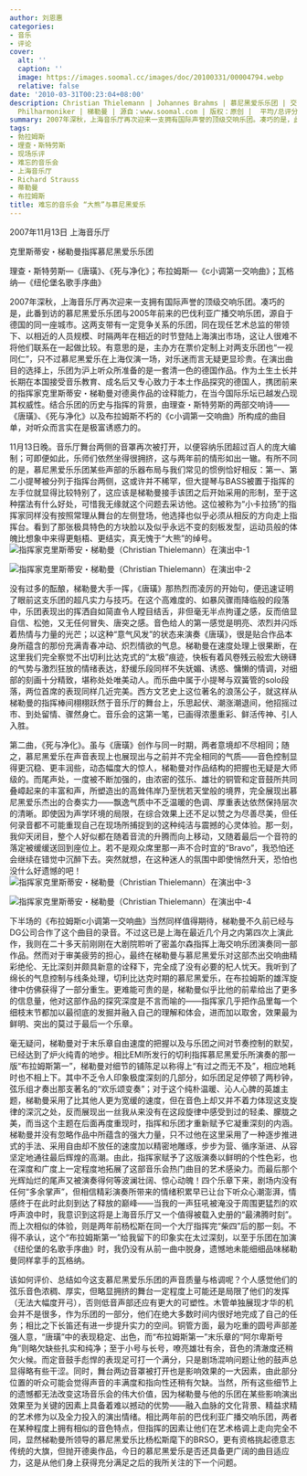 ```yaml
---
author: 刘恩惠
categories:
- 音乐
- 评论
cover:
  alt: ''
  caption: ''
  image: https://images.soomal.cc/images/doc/20100331/00004794.webp
  relative: false
date: '2010-03-31T00:23:04+08:00'
description: Christian Thielemann | Johannes Brahms | 慕尼黑爱乐乐团 | 交响音乐会 | Munchener
  Philharmoniker | 梯勒曼 | 源自：www.soomal.com | 版权：原创 |  平均/总评分：10.00/20
summary: 2007年深秋，上海音乐厅再次迎来一支拥有国际声誉的顶级交响乐团。凑巧的是，此番到访的慕尼黑爱乐乐团与2005年前来的巴伐利亚广播交响乐团，源自于德国的同一座城市。这两支带有一定竞争关系的乐团，同在现任艺术总监的带领下、以相近的人员规模、时隔两年在相近的时节登陆上海演出市场，这让人很难不将他们联系在一起做比较……
tags:
- 勃拉姆斯
- 理查・斯特劳斯
- 现场乐评
- 难忘的音乐会
- 上海音乐厅
- Richard Strauss
- 蒂勒曼
- 布拉姆斯
title: 难忘的音乐会 “大熊”与慕尼黑爱乐
---
```


2007年11月13日 上海音乐厅



克里斯蒂安・梯勒曼指挥慕尼黑爱乐乐团



理查・斯特劳斯―《唐璜》、《死与净化》；布拉姆斯―《c小调第一交响曲》；瓦格纳―《纽伦堡名歌手序曲》

2007年深秋，上海音乐厅再次迎来一支拥有国际声誉的顶级交响乐团。凑巧的是，此番到访的慕尼黑爱乐乐团与2005年前来的巴伐利亚广播交响乐团，源自于德国的同一座城市。这两支带有一定竞争关系的乐团，同在现任艺术总监的带领下、以相近的人员规模、时隔两年在相近的时节登陆上海演出市场，这让人很难不将他们联系在一起做比较。有意思的是，主办方在票价定制上对两支乐团也“一视同仁”，只不过慕尼黑爱乐在上海仅演一场，对乐迷而言无疑更显珍贵。在演出曲目的选择上，乐团为沪上听众所准备的是一套清一色的德国作品。作为土生土长并长期在本国接受音乐教育、成名后又专心致力于本土作品探究的德国人，携团前来的指挥家克里斯蒂安・梯勒曼对德奥作品的诠释能力，在当今国际乐坛已越发凸现其权威性。结合乐团的历史与指挥的背景，由理查・斯特劳斯的两部交响诗――《唐璜》、《死与净化》以及布拉姆斯不朽的《c小调第一交响曲》所构成的曲目单，对听众而言实在是极富诱惑力的。 

11月13日晚。音乐厅舞台两侧的音罩再次被打开，以便容纳乐团超过百人的庞大编制；可即便如此，乐师们依然坐得很拥挤，这与两年前的情形如出一辙。有所不同的是，慕尼黑爱乐乐团某些声部的乐器布局与我们常见的惯例恰好相反：第一、第二小提琴被分列于指挥台两侧，这或许并不稀罕，但大提琴与BASS被置于指挥的左手位就显得比较特别了，这应该是梯勒曼接手该团之后开始采用的形制，至于这种摆法有什么好处，可惜我无缘就这个问题去采访他。这位被称为“小卡拉扬”的指挥家同样没有按照常理从舞台的左侧登场，他选择也似乎必须从相反的方向走上指挥台。看到了那张极具特色的方块脸以及似乎永远不变的刻板发型，运动员般的体魄比想象中来得更魁梧、更结实，真无愧于“大熊”的绰号。 
![指挥家克里斯蒂安・梯勒曼（Christian Thielemann）在演出中-1](https://images.soomal.cc/images/doc/20100331/00004791.webp)




![指挥家克里斯蒂安・梯勒曼（Christian Thielemann）在演出中-2](https://images.soomal.cc/images/doc/20100331/00004792.webp)





没有过多的酝酿，梯勒曼大手一挥，《唐璜》那热烈而凌厉的开始句，便迅速证明了眼前这支乐团的超凡实力与技巧。在这个高难度的、如暴风骤雨降临般的段落中，乐团表现出的挥洒自如简直令人瞠目结舌，非但毫无半点拘谨之感，反而倍显自信、松弛，又无任何冒失、唐突之感。音色给人的第一感觉是明亮、浓烈并闪烁着热情与力量的光芒；以这种“意气风发”的状态来演奏《唐璜》，很是贴合作品本身所蕴含的那份充满青春冲动、炽烈情欲的气息。梯勒曼在速度处理上很果断，在这里我们完全察觉不出切利比达克式的“太极”痕迹，快板有着风卷残云般宏大磅礴的气势与激烈狂放的情绪表达，舒缓乐段同样不失妩媚、诱惑、慵懒的情调，对细部的刻画十分精致，堪称处处唯美动人。而乐曲中属于小提琴与双簧管的solo段落，两位首席的表现同样几近完美。西方文艺史上这位著名的浪荡公子，就这样从梯勒曼的指挥棒间栩栩跃然于音乐厅的舞台上，乐思起伏、潮涨潮退间，他招摇过市、到处留情、骤然身亡。音乐会的这第一笔，已画得浓墨重彩、鲜活传神、引人入胜。 

第二曲，《死与净化》。虽与《唐璜》创作与同一时期，两者意境却不尽相同；随之，慕尼黑爱乐在声音表现上也展现出与之前并不完全相同的气质――音色控制显得更沉稳、更丰润些，动态幅度大的惊人，梯勒曼对作品结构的把握也无疑是大师级的。而尾声处，一度被不断加强的，由浓密的弦乐、雄壮的铜管和定音鼓所共同叠嶂起来的丰富和声，所塑造出的高耸伟岸乃至恍若天堂般的境界，完全展现出慕尼黑爱乐杰出的合奏实力――飘逸气质中不乏温暖的色调、厚重表达依然保持层次的清晰。即使因为声学环境的局限，在综合效果上还不足以赞之为尽善尽美，但任何录音都不可能重现自己在现场所捕捉到的这种纯洁与震撼的心灵体验。那一刻，我仰天闭目，整个人好似都在随着音流的升腾而向上移动，又随着最后一个音符的落定被缓缓送回到座位上。若不是观众席里那一声不合时宜的“Bravo”，我恐怕还会继续在错觉中沉醉下去。突然就想，在这种迷人的氛围中即使悄然升天，恐怕也没什么好遗憾的吧！
![指挥家克里斯蒂安・梯勒曼（Christian Thielemann）在演出中-3](https://images.soomal.cc/images/doc/20100331/00004793.webp)




![指挥家克里斯蒂安・梯勒曼（Christian Thielemann）在演出中-4](https://images.soomal.cc/images/doc/20100331/00004794.webp)





下半场的《布拉姆斯c小调第一交响曲》当然同样值得期待，梯勒曼不久前已经与DG公司合作了这个曲目的录音。不过这已是上海在最近几个月之内第四次上演此作，我则在二十多天前刚刚在大剧院聆听了密盖尔森指挥上海交响乐团演奏同一部作品。然而对于审美疲劳的担心，最终在梯勒曼与慕尼黑爱乐对这部杰出交响曲精彩绝伦、无比深刻并颇具新意的诠释下，完全成了没有必要的杞人忧天。我听到了绵长的气息控制与线条处理，切利比达克时期的慕尼黑爱乐，在布拉姆斯的雄浑旋律中仿佛获得了一部分重生。更难能可贵的是，梯勒曼似乎比他的前辈给出了更多的信息量，他对这部作品的探究深度是不言而喻的――指挥家几乎把作品里每一个细枝末节都加以最彻底的发掘并融入自己的理解和体会，进而加以取舍，效果最为鲜明、突出的莫过于最后一个乐章。 

毫无疑问，梯勒曼对于末乐章自由速度的把握以及与乐团之间对节奏控制的默契，已经达到了炉火纯青的地步。相比EMI所发行的切利指挥慕尼黑爱乐所演奏的那一版“布拉姆斯第一”，梯勒曼对细节的铺陈足以称得上“有过之而无不及”，相应地耗时也不相上下。其中不乏令人印象极度深刻的几部分，如乐团足足停顿了两秒钟，弦乐组才奏出那支著名的“欢乐颂变奏”；对于这个纯朴温暖、沁人心脾的英雄主题，梯勒曼采用了比其他人更为宽缓的速度，但在音色上却又并不着力体现这支旋律的深沉之处，反而展现出一丝我从来没有在这段旋律中感受到过的轻柔、朦胧之美，而当这个主题在后面再度重现时，指挥和乐团才重新赋予它凝重深刻的内涵。梯勒曼并没有忽略作品中所蕴含的强大力量，只不过他在这里采用了一种逐步推进式的手法、采用自由却不放任的速度加以精密地雕琢，步步为营、循序渐进、从容坚定地通往最后辉煌的高潮。由此，指挥家赋予了这版演奏以鲜明的个性色彩，也在深度和广度上一定程度地拓展了这部音乐会热门曲目的艺术感染力。而最后那个光辉灿烂的尾声又被演奏得何等波澜壮阔、惊心动魄！四个乐章下来，剧场内没有任何“多余掌声”，但相信精彩演奏所带来的情绪积累早已让台下听众心潮澎湃，情感终于在此时此刻到达了释放的巅峰――当我的一声狂吼被淹没于周围更猛烈的欢呼声浪中时，我意识到这将是上海音乐厅又一个值得被载入史册的“最沸腾时刻”。而上次相似的体验，则是两年前杨松斯在同一个大厅指挥完“柴四”后的那一刻。不得不承认，这个“布拉姆斯第一”给我留下的印象实在太过深刻，以至于乐团在加演《纽伦堡的名歌手序曲》时，我仍没有从前一曲中脱身，遗憾地未能细细品味梯勒曼同样拿手的瓦格纳。 

该如何评价、总结如今这支慕尼黑爱乐乐团的声音质量与格调呢？个人感觉他们的弦乐音色浓稠、厚实，但略显拥挤的舞台一定程度上可能还是局限了他们的发挥（无法大幅度开弓），否则低音声部还应有更大的可塑性。木管单独展现才华的机会并不是很多，作为乐团的一部分，他们在绝大多数时间内很好地完成了自己的任务；相比之下长笛还有进一步提升实力的空间。铜管方面，最为吃重的圆号声部差强人意，“唐璜”中的表现稳定、出色，而“布拉姆斯第一”末乐章的“阿尔卑斯号角”则略欠缺些扎实和纯净；至于小号与长号，嘹亮雄壮有余，音色的清澈度还稍欠火候。而定音鼓手彪悍的表现足可打一个满分，只是剧场混响问题让他的鼓声总显得略有些干涩。同时，舞台两边音罩被打开也是影响效果的一大因素，由此部分位置的听众可能会觉得声音的丰满度和指向性还稍有欠缺。当然，所有这些细节上的遗憾都无法改变这场音乐会的伟大价值，因为梯勒曼与他的乐团在某些影响演出效果至为关键的因素上具备着难以撼动的优势――融入血脉的文化背景、精益求精的艺术修为以及全力投入的演出情绪。相比两年前的巴伐利亚广播交响乐团，两者在某种程度上拥有相似的音色特点，但指挥的因素让他们在艺术格调上走向完全不同，显然梯勒曼所领导的慕尼黑爱乐比杨松斯麾下的BRSO，更有资格挑起德意志传统的大旗，但抛开德奥作品，今日的慕尼黑爱乐是否还具备更广阔的曲目适应力，这是从他们身上获得充分满足之后的我所关注的下一个问题。